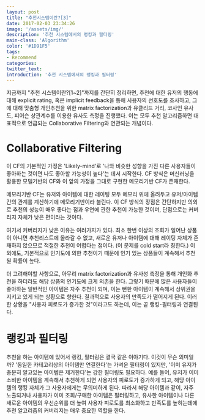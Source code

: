 ```yaml
---
layout: post
title: "추천시스템이란?[3]"
date: 2017-02-03 23:34:26
image: '/assets/img/'
description: '추천 시스템에서의 랭킹과 필터링'
main-class: 'Algorithm'
color: '#1D91F5'
tags:
- Recommend
categories:
twitter_text:
introduction: '추천 시스템에서의 랭킹과 필터링'
---
```


지금까지 "추천 시스템이란?[1~2]"까지를 간단히 정리하면,
추천에 대한 유저의 행동에 대해 explicit rating, 혹은 implicit feedback을 통해 사용자의 선호도를 조사하고, 그에 대해 맞춤형 개인추천을 위한 matrix factorization과 유클리드 거리, 코사인 유사도, 피어슨 상관계수를 이용한 유사도 측정을 진행했다. 이는 모두 추천 알고리즘하면 대표적으로 언급되는 Collaborative Filtering와 연관되는 개념이다.

Collaborative Filtering
===

이 CF의 기본적인 가정은 'Likely-mind'로 '나와 비슷한 성향을 가진 다른 사용자들이 좋아하는 것이면 나도 좋아할 가능성이 높다'는 데서 시작한다. CF 방식은 머신러닝을 활용한 모델기반의 CF와 이 앞의 가정을 그대로 구현한 메모리기반 CF가 존재한다.

메모리기반 CF는 유저와 아이템에 대한 레이팅 모두 메모리 위에 올려두고 유저/아이템 간의 관계를 계산하기에 메모리기반이라 불린다. 이 CF 방식의 장점은 간단하지만 의외로 추천의 성능이 매우 좋다는 점과 우연에 관한 추천이 가능한 것이며, 단점으로는 커버리지 자체가 낮은 편이라는 것이다.

여기서 커버리지가 낮은 이유는 여러가지가 있다.
최소 한번 이상의 조회가 일어난 상품이 아니면 추천리스트에 올라갈 수 없고, 새로운 유저나 아이템에 대해 레이팅 자체가 존재하지 않으므로 적절한 추천이 어렵다는 점이다. (이 문제를 cold start라 칭한다.)
이 외에도, 기본적으로 인기도에 의한 추천이기 때문에 인기 있는 상품들이 계속해서 추천될 확률이 높다.

더 고려해야할 사항으로, 아무리 matrix factorization과 유사성 측정을 통해 개인화 추천을 하더라도 해당 상품의 인기도에 크게 의존을 한다. 그렇기 때문에 많은 사용자들이 좋아하는 일반적인 아이템은 자주 추천이 되며, 이는 뻔한 아이템이 계속해서 상위권을 지키고 있게 되는 상황으로 향한다. 결과적으로 사용자의 만족도가 떨어지게 된다.
이러한 상황을 "사용자 피로도가 증가한 것"이라고도 하는데, 이는 곧 랭킹-필터링과 연결된다.

랭킹과 필터링
===

추천을 하는 아이템에 있어서 랭킹, 필터링은 결국 같은 이야기다. 이것이 무슨 의미일까?
'동일한 카테고리상의 아이템만 연결한다'는 가벼운 필터링이 있지만, '이미 유저가 충분히 알고있는 아이템은 제거한다'는 강한 필터링도 필요하다.
예를 들어, 유저가 이미 소비한 아이템을 계속해서 추천하게 되면 사용자의 피로도가 증가하게 되고, 해당 아이템의 랭킹 자체가 그 사용자에게는 무의미하게 된다.
따라서 해당 아이템과 같이, 자주 노출되거나 사용자가 이미 조회/구매한 아이템은 필터링하고, 유사한 아이템이나 다른 새로운 아이템의 우선순위를 더 높여 사용자 피로도를 최소화하고 만족도를 높히는데에 추천 알고리즘의 커버리지는 매우 중요한 역할을 한다.
